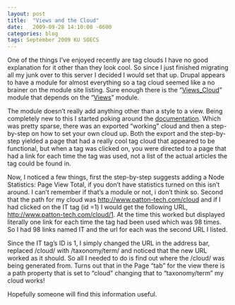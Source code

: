 ```yaml
---
layout: post
title:  "Views and the Cloud"
date:   2009-09-28 14:10:00 -0600
categories: blog
tags: September 2009 KU SOECS
---
```

One of the things I’ve enjoyed recently are tag clouds I have no good explanation for it other than they look cool. So since I just finished migrating all my junk over to this server I decided I would set that up. Drupal appears to have a module for almost everything so a tag cloud seemed like a no brainer on the module site listing. Sure enough there is the “[Views_Cloud](http://drupal.org/project/views_cloud)” module that depends on the “[Views](http://drupal.org/project/views)” module.

The module doesn’t really add anything other than a style to a view. Being completely new to this I started poking around the [documentation](http://drupal.org/node/351230). Which was pretty sparse, there was an exported “working” cloud and then a step-by-step on how to set your own cloud up. Both the export and the step-by-step yielded a page that had a really cool tag cloud that appeared to be functional, but when a tag was clicked on, you were directed to a page that had a link for each time the tag was used, not a list of the actual articles the tag could be found in.

Now, I noticed a few things, first the step-by-step suggests adding a Node Statistics: Page View Total, if you don’t have statistics turned on this isn’t around. I can’t remember if that’s a module or not, i don’t think so. Second that the path for my cloud was <http://www.patton-tech.com/cloud> and if I had clicked on the IT tag (id =1) I would get the following URL, <http://www.patton-tech.com/cloud/1>. At the time this worked but displayed literally one link for each time the tag had been used which was 98 times. So I had 98 links named IT and the url for each was the second URL I listed.

Since the IT tag’s ID is 1, I simply changed the URL in the address bar, replaced /cloud/ with /taxonomy/term/ and noticed that the new URL worked as it should. So all I needed to do is find out where the /cloud/ was being generated from. Turns out that in the Page “tab” for the view there is a path property that is set to “cloud” changing that to “taxonomy/term” my cloud works!

Hopefully someone will find this information useful.
